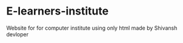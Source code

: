 # E-learners-institute
Website for for computer institute using only html made by Shivansh devloper 
